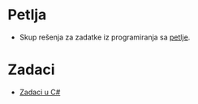 # Petlja

- Skup rešenja za zadatke iz programiranja sa [petlje](https://www.petlja.org).

# Zadaci

- [Zadaci u C#](https://github.com/p4lm4d3v/petlja/tree/main/csharp)
